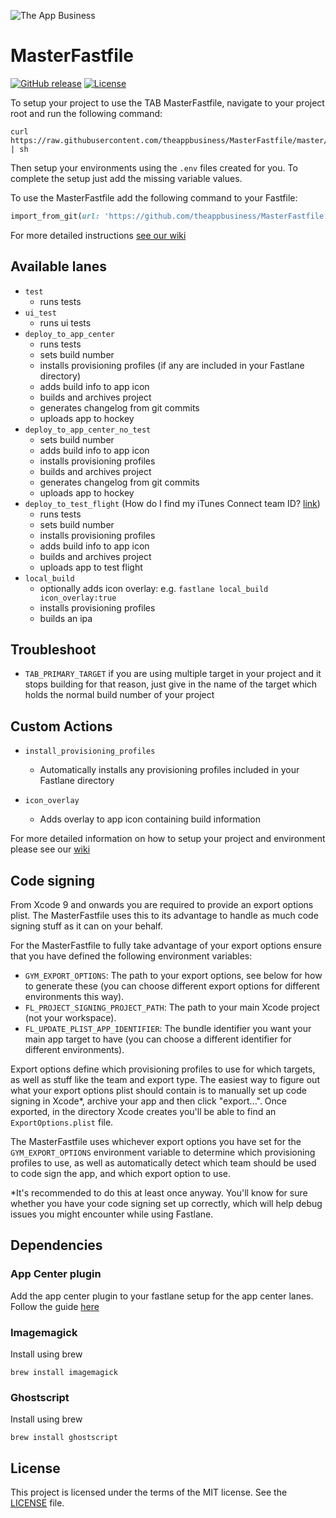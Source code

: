 ![The App Business](./MasterFastfile.png)

# MasterFastfile
[![GitHub release](https://img.shields.io/github/release/theappbusiness/masterfastfile/all.svg)](https://github.com/theappbusiness/MasterFastfile/releases/latest)
[![License](https://img.shields.io/badge/license-MIT-blue.svg?style=flat)](https://github.com/theappbusiness/MasterFastfile/blob/master/LICENSE)

To setup your project to use the TAB MasterFastfile, navigate to your project root and run the following command:

```shell
curl https://raw.githubusercontent.com/theappbusiness/MasterFastfile/master/setup.sh | sh
```

Then setup your environments using the `.env` files created for you. To complete the setup just add the missing variable values.

To use the MasterFastfile add the following command to your Fastfile:

```ruby
import_from_git(url: 'https://github.com/theappbusiness/MasterFastfile.git', branch: '4.0.0', path: 'Fastfile')
```
For more detailed instructions [see our wiki](https://github.com/theappbusiness/MasterFastfile/wiki)

## Available lanes

* `test`
  * runs tests
* `ui_test`
  * runs ui tests
* `deploy_to_app_center`
  * runs tests
  * sets build number
  * installs provisioning profiles (if any are included in your Fastlane directory)
  * adds build info to app icon
  * builds and archives project
  * generates changelog from git commits
  * uploads app to hockey
* `deploy_to_app_center_no_test`
  * sets build number
  * adds build info to app icon
  * installs provisioning profiles
  * builds and archives project
  * generates changelog from git commits
  * uploads app to hockey
* `deploy_to_test_flight` (How do I find my iTunes Connect team ID? [link](https://github.com/fastlane/fastlane/issues/4301#issuecomment-253461017))
  * runs tests
  * sets build number
  * installs provisioning profiles
  * adds build info to app icon
  * builds and archives project
  * uploads app to test flight
* `local_build`
  * optionally adds icon overlay: e.g. `fastlane local_build icon_overlay:true`
  * installs provisioning profiles
  * builds an ipa

## Troubleshoot
* `TAB_PRIMARY_TARGET` if you are using multiple target in your project and it stops building for that reason, just give in the name of the target which holds the normal build number of your project

## Custom Actions

* `install_provisioning_profiles`
  * Automatically installs any provisioning profiles included in your Fastlane directory

* `icon_overlay`
  * Adds overlay to app icon containing build information

For more detailed information on how to setup your project and environment please see our [wiki](https://github.com/theappbusiness/MasterFastfile/wiki)

## Code signing

From Xcode 9 and onwards you are required to provide an export options plist. The MasterFastfile uses this to its advantage to handle as much code signing stuff as it can on your behalf.

For the MasterFastfile to fully take advantage of your export options ensure that you have defined the following environment variables:

- `GYM_EXPORT_OPTIONS`: The path to your export options, see below for how to generate these (you can choose different export options for different environments this way).
- `FL_PROJECT_SIGNING_PROJECT_PATH`: The path to your main Xcode project (not your workspace).
- `FL_UPDATE_PLIST_APP_IDENTIFIER`: The bundle identifier you want your main app target to have (you can choose a different identifier for different environments).

Export options define which provisioning profiles to use for which targets, as well as stuff like the team and export type.
The easiest way to figure out what your export options plist should contain is to manually set up code signing in Xcode\*, archive your app and then click "export...". Once exported, in the directory Xcode creates you'll be able to find an `ExportOptions.plist` file.

The MasterFastfile uses whichever export options you have set for the `GYM_EXPORT_OPTIONS` environment variable to determine which provisioning profiles to use, as well as automatically detect which team should be used to code sign the app, and which export option to use.

\*It's recommended to do this at least once anyway. You'll know for sure whether you have your code signing set up correctly, which will help debug issues you might encounter while using Fastlane.

## Dependencies

### App Center plugin
Add the app center plugin to your fastlane setup for the app center lanes. Follow the guide [here](https://github.com/microsoft/fastlane-plugin-appcenter)

### Imagemagick
Install using brew
```shell
brew install imagemagick
```
### Ghostscript
Install using brew
```shell
brew install ghostscript
```

## License

This project is licensed under the terms of the MIT license. See the [LICENSE](LICENSE) file.
